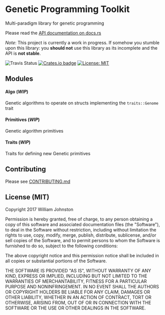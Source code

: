 # Genetic Programming Toolkit
Multi-paradigm library for genetic programming

Please read the [API documentation on docs.rs](https://docs.rs/ga)


_Note_: This project is currently a work in progress. If somehow you stumble
upon this library: you **should not** use this library as its incomplete and the
API is **not stable**.

![Travis Status](https://travis-ci.org/wbjohnston/ga-rs.svg?branch=master)
[![Crates.io badge](https://img.shields.io/crates/v/ga.svg)](https://crates.io/crates/ge)
[![License: MIT](https://img.shields.io/badge/License-MIT-yellow.svg)](https://opensource.org/licenses/MIT)

## Modules
#### Algo (_WIP_)
Genetic algorithms to operate on structs implementing the `traits::Genome` trait

#### Primitives (_WIP_)
Genetic algorithm primitives

#### Traits (_WIP_)
Traits for defining new Genetic primitives

## Contributing
Please see [CONTRIBUTING.md](/CONTRIBUTING.md)

## License (MIT)
Copyright 2017 William Johnston

Permission is hereby granted, free of charge, to any person obtaining a copy of
this software and associated documentation files (the "Software"), to deal in
the Software without restriction, including without limitation the rights to
use, copy, modify, merge, publish, distribute, sublicense, and/or sell copies
of the Software, and to permit persons to whom the Software is furnished to do
so, subject to the following conditions:

The above copyright notice and this permission notice shall be included in all
copies or substantial portions of the Software.

THE SOFTWARE IS PROVIDED "AS IS", WITHOUT WARRANTY OF ANY KIND, EXPRESS OR
IMPLIED, INCLUDING BUT NOT LIMITED TO THE WARRANTIES OF MERCHANTABILITY,
FITNESS FOR A PARTICULAR PURPOSE AND NONINFRINGEMENT. IN NO EVENT SHALL THE
AUTHORS OR COPYRIGHT HOLDERS BE LIABLE FOR ANY CLAIM, DAMAGES OR OTHER
LIABILITY, WHETHER IN AN ACTION OF CONTRACT, TORT OR OTHERWISE, ARISING FROM,
OUT OF OR IN CONNECTION WITH THE SOFTWARE OR THE USE OR OTHER DEALINGS IN THE
SOFTWARE.


